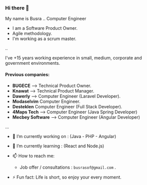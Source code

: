### Hi there 👋

My name is Busra .. Computer Engineer
- I am a Software Product Owner.
- Agile methodology.
- I'm working as a scrum master.

..

I've +15 years working experience in small, medium, corporate and government environments.

#### Previous companies:
- **BUGECE** --> Technical Product Owner.
- **Knawat** --> Technical Product Manager.
- **Dawerly** --> Computer Engineer  (Laravel Developer).
- **Modaselvim**  Computer Engineer.
- **Desteklen**  Computer Engineer  (Full Stack Developer).
- **4Maps Tech** --> Computer Engineer (Java Spring Developer)
- **Mecbey Software** --> Computer Engineer (Angular Developer)


...


- 🔭 I’m currently working on : (Java - PHP - Angular)

- 🌱 I’m currently learning : (React and Node.js)

- 📫 How to reach me:
  - Job offer / consultations : `busrasof@gmail.com` .

<!--
**busrasoft/busra** is a ✨ _special_ ✨ repository because its `README.md` (this file) appears on your GitHub profile.

-->
- ⚡ Fun fact: Life is short, so enjoy your every moment.
